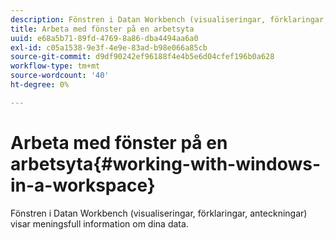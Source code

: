 ```yaml
---
description: Fönstren i Datan Workbench (visualiseringar, förklaringar, anteckningar) visar meningsfull information om dina data.
title: Arbeta med fönster på en arbetsyta
uuid: e68a5b71-89fd-4769-8a86-dba4494aa6a0
exl-id: c05a1538-9e3f-4e9e-83ad-b98e066a85cb
source-git-commit: d9df90242ef96188f4e4b5e6d04cfef196b0a628
workflow-type: tm+mt
source-wordcount: '40'
ht-degree: 0%

---
```


# Arbeta med fönster på en arbetsyta{#working-with-windows-in-a-workspace}

Fönstren i Datan Workbench (visualiseringar, förklaringar, anteckningar) visar meningsfull information om dina data.

